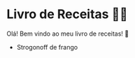 # Livro de Receitas :man_cook:

Olá! Bem vindo ao meu livro de receitas! :wave:

 - Strogonoff de frango
